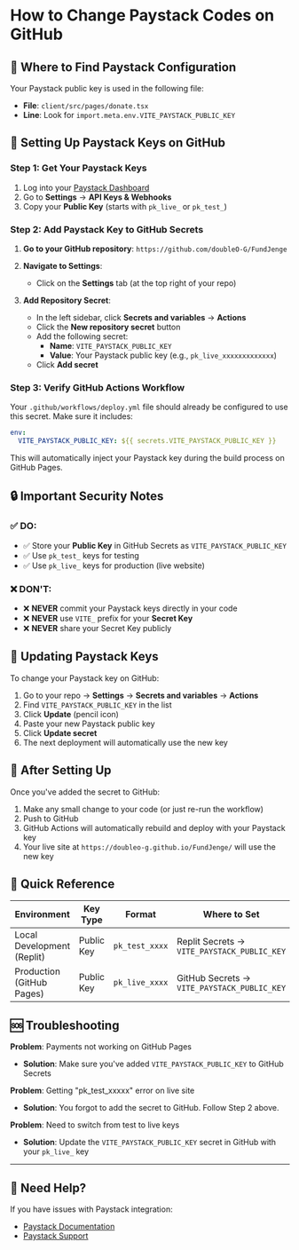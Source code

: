 # How to Change Paystack Codes on GitHub

## 📍 Where to Find Paystack Configuration

Your Paystack public key is used in the following file:
- **File**: `client/src/pages/donate.tsx`
- **Line**: Look for `import.meta.env.VITE_PAYSTACK_PUBLIC_KEY`

## 🔑 Setting Up Paystack Keys on GitHub

### Step 1: Get Your Paystack Keys
1. Log into your [Paystack Dashboard](https://dashboard.paystack.com/)
2. Go to **Settings** → **API Keys & Webhooks**
3. Copy your **Public Key** (starts with `pk_live_` or `pk_test_`)

### Step 2: Add Paystack Key to GitHub Secrets

1. **Go to your GitHub repository**: `https://github.com/doubleO-G/FundJenge`

2. **Navigate to Settings**:
   - Click on the **Settings** tab (at the top right of your repo)

3. **Add Repository Secret**:
   - In the left sidebar, click **Secrets and variables** → **Actions**
   - Click the **New repository secret** button
   - Add the following secret:
     - **Name**: `VITE_PAYSTACK_PUBLIC_KEY`
     - **Value**: Your Paystack public key (e.g., `pk_live_xxxxxxxxxxxxx`)
   - Click **Add secret**

### Step 3: Verify GitHub Actions Workflow

Your `.github/workflows/deploy.yml` file should already be configured to use this secret. Make sure it includes:

```yaml
env:
  VITE_PAYSTACK_PUBLIC_KEY: ${{ secrets.VITE_PAYSTACK_PUBLIC_KEY }}
```

This will automatically inject your Paystack key during the build process on GitHub Pages.

## 🔒 Important Security Notes

### ✅ DO:
- ✅ Store your **Public Key** in GitHub Secrets as `VITE_PAYSTACK_PUBLIC_KEY`
- ✅ Use `pk_test_` keys for testing
- ✅ Use `pk_live_` keys for production (live website)

### ❌ DON'T:
- ❌ **NEVER** commit your Paystack keys directly in your code
- ❌ **NEVER** use `VITE_` prefix for your **Secret Key**
- ❌ **NEVER** share your Secret Key publicly

## 🔄 Updating Paystack Keys

To change your Paystack key on GitHub:

1. Go to your repo → **Settings** → **Secrets and variables** → **Actions**
2. Find `VITE_PAYSTACK_PUBLIC_KEY` in the list
3. Click **Update** (pencil icon)
4. Paste your new Paystack public key
5. Click **Update secret**
6. The next deployment will automatically use the new key

## 🚀 After Setting Up

Once you've added the secret to GitHub:
1. Make any small change to your code (or just re-run the workflow)
2. Push to GitHub
3. GitHub Actions will automatically rebuild and deploy with your Paystack key
4. Your live site at `https://doubleo-g.github.io/FundJenge/` will use the new key

## 📝 Quick Reference

| Environment | Key Type | Format | Where to Set |
|-------------|----------|--------|--------------|
| Local Development (Replit) | Public Key | `pk_test_xxxx` | Replit Secrets → `VITE_PAYSTACK_PUBLIC_KEY` |
| Production (GitHub Pages) | Public Key | `pk_live_xxxx` | GitHub Secrets → `VITE_PAYSTACK_PUBLIC_KEY` |

## 🆘 Troubleshooting

**Problem**: Payments not working on GitHub Pages
- **Solution**: Make sure you've added `VITE_PAYSTACK_PUBLIC_KEY` to GitHub Secrets

**Problem**: Getting "pk_test_xxxxx" error on live site
- **Solution**: You forgot to add the secret to GitHub. Follow Step 2 above.

**Problem**: Need to switch from test to live keys
- **Solution**: Update the `VITE_PAYSTACK_PUBLIC_KEY` secret in GitHub with your `pk_live_` key

---

## 📧 Need Help?

If you have issues with Paystack integration:
- [Paystack Documentation](https://paystack.com/docs)
- [Paystack Support](https://paystack.com/contact)

